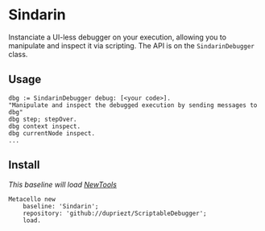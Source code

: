 # Sindarin
Instanciate a UI-less debugger on your execution, allowing you to manipulate and inspect it via scripting.
The API is on the `SindarinDebugger` class.

## Usage

```Smalltalk
dbg := SindarinDebugger debug: [<your code>].
"Manipulate and inspect the debugged execution by sending messages to dbg"
dbg step; stepOver.
dbg context inspect.
dbg currentNode inspect.
...
```

## Install
*This baseline will load [NewTools](https://github.com/pharo-spec/NewTools)*
```Smalltalk
Metacello new
    baseline: 'Sindarin';
    repository: 'github://dupriezt/ScriptableDebugger';
    load.
```
